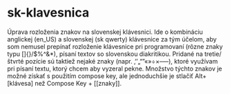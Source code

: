 sk-klavesnica
=============

Úprava rozloženia znakov na slovenskej klávesnici. Ide o kombináciu anglickej (en_US) a slovenskej (sk qwerty) klávesnice za tým účelom, aby som nemusel prepínať rozloženie klávesnice pri programovaní (rôzne znaky typu []{}\/$%^&*), písaní textov so slovenskou diakritikou. Pridané na tretie/štvrté pozície sú taktiež nejaké znaky (napr. ‚‘’„“”«»÷×–—), ktoré využívam pri písaní textu, ktorý chcem aby vyzeral pekne. Množstvo týchto znakov je možné získať s použitím compose key, ale jednoduchšie je stlačiť Alt+[klávesa] než Compose Key + [[znaky]]. 
